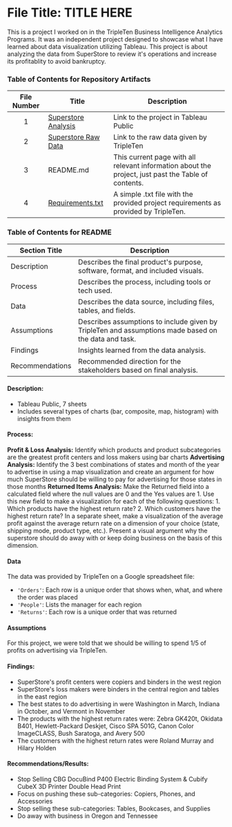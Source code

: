 # File Title: TITLE HERE
This is a project I worked on in the TripleTen Business Intelligence Analytics Programs. It was an independent project designed to showcase what I have learned about data visualization utilizing Tableau. This project is about analyzing the data from SuperStore to review it's operations and increase its profitablity to avoid bankruptcy. 

### Table of Contents for Repository Artifacts
| File Number | Title | Description |
| :-----------: | ----------- |----------- |
| 1 | [Superstore Analysis](https://public.tableau.com/views/Sprint4Project_17247990150750/Sheet1?:language=en-US&:sid=&:redirect=auth&:display_count=n&:origin=viz_share_link) | Link to the project in Tableau Public |
| 2 | [Superstore Raw Data](https://docs.google.com/spreadsheets/d/1t26BxZ9qWmXGEJjJPxfMR2AjE_xD-iGKRhE1dethLlQ/edit?usp=sharing) | Link to the raw data given by TripleTen |
| 3 | README.md | This current page with all relevant information about the project, just past the Table of contents. |
| 4 | [Requirements.txt](https://github.com/jethnacino/data_projects_TripleTen/blob/main/Superstore%20Analysis/Requirements.txt) | A simple .txt file with the provided project requirements as provided by TripleTen. |

### Table of Contents for README
| Section Title | Description |
| ----------- |----------- |
| Description | Describes the final product's purpose, software, format, and included visuals. |
| Process | Describes the process, including tools or tech used. |
| Data | Describes the data source, including files, tables, and fields. |
| Assumptions | Describes assumptions to include given by TripleTen and assumptions made based on the data and task. |
| Findings | Insights learned from the data analysis. |
| Recommendations | Recommended direction for the stakeholders based on final analysis. |

#### Description:
- Tableau Public, 7 sheets
- Includes several types of charts (bar, composite, map, histogram) with insights from them 

#### Process:
**Profit & Loss Analysis:** Identify which products and product subcategories are the greatest profit centers and loss makers using bar charts
**Advertising Analysis:** Identify the 3 best combinations of states and month of the year to advertise in using a map visualization and create an argument for how much SuperStore should be willing to pay for advertising for those states in those months
**Returned Items Analysis:** Make the Returned field into a calculated field where the null values are 0 and the Yes values are 1.
Use this new field to make a visualization for each of the following questions: 1. Which products have the highest return rate? 2. Which customers have the highest return rate?
In a separate sheet, make a visualization of the average profit against the average return rate on a dimension of your choice (state, shipping mode, product type, etc.). Present a visual argument why the superstore should do away with or keep doing business on the basis of this dimension.

#### Data
The data was provided by TripleTen on a Google spreadsheet file:
- `'Orders'`: Each row is a unique order that shows when, what, and where the order was placed
- `'People'`: Lists the manager for each region
- `'Returns'`: Each row is a unique order that was returned

#### Assumptions
For this project, we were told that we should be willing to spend 1/5 of profits on advertising via TripleTen.

#### Findings:
- SuperStore's profit centers were copiers and binders in the west region
- SuperStore's loss makers were binders in the central region and tables in the east region
- The best states to do advertising in were Washington in March, Indiana in October, and Vermont in November
- The products with the highest return rates were: Zebra GK420t, Okidata B401, Hewlett-Packard Deskjet, Cisco SPA 501G, Canon Color ImageCLASS, Bush Saratoga, and Avery 500
- The customers with the highest return rates were Roland Murray and Hilary Holden

#### Recommendations/Results:
- Stop Selling CBG DocuBind P400 Electric Binding System & Cubify CubeX 3D Printer Double Head Print
- Focus on pushing these sub-categories: Copiers, Phones, and Accessories
- Stop selling these sub-categories: Tables, Bookcases, and Supplies
- Do away with business in Oregon and Tennessee


